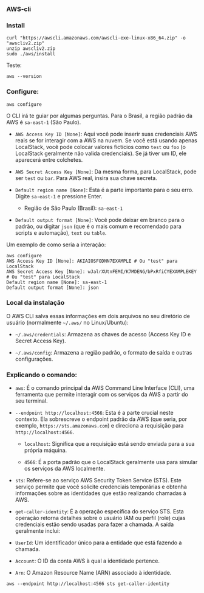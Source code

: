 ### AWS-cli

### Install

```
curl "https://awscli.amazonaws.com/awscli-exe-linux-x86_64.zip" -o "awscliv2.zip"
unzip awscliv2.zip
sudo ./aws/install
```
Teste:
```
aws --version
```
### Configure:
```
aws configure
```

O CLI irá te guiar por algumas perguntas. Para o Brasil, a região padrão da AWS é ```sa-east-1``` (São Paulo).

- ```AWS Access Key ID [None]```: Aqui você pode inserir suas credenciais AWS reais se for interagir com a AWS na nuvem. Se você está usando apenas LocalStack, você pode colocar valores fictícios como ```test``` ou ```foo``` (o LocalStack geralmente não valida credenciais). Se já tiver um ID, ele aparecerá entre colchetes.

- ```AWS Secret Access Key [None]```: Da mesma forma, para LocalStack, pode ser ```test``` ou ```bar```. Para AWS real, insira sua chave secreta.

- ```Default region name [None]```: Esta é a parte importante para o seu erro. Digite ```sa-east-1``` e pressione Enter.
  - Região de São Paulo (Brasil): ```sa-east-1```

- ```Default output format [None]```: Você pode deixar em branco para o padrão, ou digitar ```json``` (que é o mais comum e recomendado para scripts e automação), ```text``` ou ```table```.

Um exemplo de como seria a interação:
```
aws configure
AWS Access Key ID [None]: AKIAIOSFODNN7EXAMPLE # Ou "test" para LocalStack
AWS Secret Access Key [None]: wJalrXUtnFEMI/K7MDENG/bPxRfiCYEXAMPLEKEY # Ou "test" para LocalStack
Default region name [None]: sa-east-1
Default output format [None]: json
```
### Local da instalação
O AWS CLI salva essas informações em dois arquivos no seu diretório de usuário (normalmente ```~/.aws/``` no Linux/Ubuntu):

- ```~/.aws/credentials```: Armazena as chaves de acesso (Access Key ID e Secret Access Key).

- ```~/.aws/config```: Armazena a região padrão, o formato de saída e outras configurações.

### Explicando o comando:

- ```aws```: É o comando principal da AWS Command Line Interface (CLI), uma ferramenta que permite interagir com os serviços da AWS a partir do seu terminal.

- ```--endpoint http://localhost:4566```: Esta é a parte crucial neste contexto. Ela sobrescreve o endpoint padrão da AWS (que seria, por exemplo, ```https://sts.amazonaws.com```) e direciona a requisição para ```http://localhost:4566```.

  - ```localhost```: Significa que a requisição está sendo enviada para a sua própria máquina.

  - ```4566```: É a porta padrão que o LocalStack geralmente usa para simular os serviços da AWS localmente.

- ```sts```: Refere-se ao serviço AWS Security Token Service (STS). Este serviço permite que você solicite credenciais temporárias e obtenha informações sobre as identidades que estão realizando chamadas à AWS.

- ```get-caller-identity```: É a operação específica do serviço STS. Esta operação retorna detalhes sobre o usuário IAM ou perfil (role) cujas credenciais estão sendo usadas para fazer a chamada. A saída geralmente inclui:

 - ```UserId```: Um identificador único para a entidade que está fazendo a chamada.

 - ```Account```: O ID da conta AWS à qual a identidade pertence.

 - ```Arn```: O Amazon Resource Name (ARN) associado à identidade.
```
aws --endpoint http://localhost:4566 sts get-caller-identity
```
